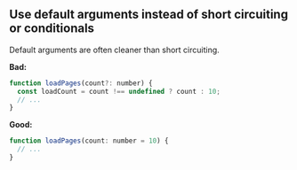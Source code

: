 ## Use default arguments instead of short circuiting or conditionals

Default arguments are often cleaner than short circuiting.

**Bad:**

```js
function loadPages(count?: number) {
  const loadCount = count !== undefined ? count : 10;
  // ...
}
```

**Good:**

```js
function loadPages(count: number = 10) {
  // ...
}
```
